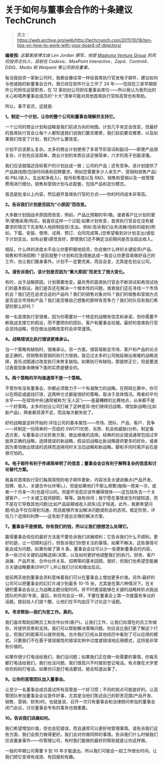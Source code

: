 # 关于如何与董事会合作的十条建议 TechCrunch

> 原文：<https://web.archive.org/web/http://techcrunch.com/2011/10/16/ten-tips-on-how-to-work-with-your-board-of-directors/>

**编者按:** *这篇客座博文由 Len Jordan 撰写，他是 [Madrona Venture Group](https://web.archive.org/web/20230205021326/http://www.crunchbase.com/financial-organization/madrona-venture-group) 的风险投资合伙人，目前在 Cedexis、MaxPoint Interactive、Zapd、Control4、DSIQ、Medio 和 Wetpaint 等公司担任董事。*

每当我投资一家新公司时，我都会像往常一样给首席执行官发电子邮件，建议如何与他或她的新董事会合作。我已经在软件行业工作了 24 年——包括在三家早期软件公司担任运营职务，在 12 家初创公司担任董事会席位——所以我认为我列出的关心和喂养董事会成员的“十大”清单可能对其他首席执行官和高管也有帮助。

所以，事不宜迟，这就是:

**1。制定一个计划，让你的整个公司和董事会理解并支持它。**

一个公司的商业计划和战略是我们前进方向的地图。计划几乎肯定会改变，但最好的首席执行官会让每个人都知道我们说我们要去哪里，我们目前要去哪里，以及如果我们改变了计划，我们为什么要改变。

计划不应该那么复杂。太多的商业计划使用了多音节形容词和副词——即使产品很复杂，计划也应该简单。商业计划的本质应该足够简单，六岁的孩子也能读懂。

我们应该就描述目标客户的计划达成一致；公司的产品；还有竞争。该计划提供了产品路线图(包括时间表和招聘要求，例如您需要多少人来生产、营销和销售产品)和 P&L(收入、支出和净收入)，按月和季度以及 R&D、销售和营销以及一般管理费用进行细分。销售和营销计划与此配套，包括产品和定价模式。

首选是批准以上内容，然后避开首席执行官的方式——你的时间成本非常高。

**2。告诉我们计划是否因为“小原因”而改变。**

大多数计划因战术原因而改变，例如，产品比预期的早/晚。或者客户比计划的更早/更晚采用/购买。我喜欢这样一个过程:如果计划有变，首席执行官会在没有被要求的情况下先发制人地抑制投资/支出。例如:告诉我们业务进展/指标的级别(例如，下载、安装、使用、试用、预订、合同完成等。)您希望看到对计划支出(或低于计划支出，如有必要)感觉良好，即使我们还不确定当前期间是否会超出收入。

相反，什么样的进度水平会让你更积极地投资，你会做什么样的关键投资(产品、销售和市场招聘)？提前就整个计划和应急措施达成一致会让你更容易做好自己的工作，也让我们置身事外。计划不一定要完美，而且会变，尤其是在创业公司。

**3。请告诉我们，该计划是否因为“重大原因”而发生了很大变化。**

有时，出于战略原因，计划需要改变。最优秀的首席执行官会不断测试和再测试他们的基本假设。我们是否还在解决一个根本性的问题，或者我们还在寻找一个市场机会？我们还在追求合适的产品吗？我们的销售对象对吗？我们的销售和营销方式是否适合市场和产品？我们是否像自己想象的那样有竞争力？我们的队伍有我们希望的那么好吗？

做一名首席执行官很难，因为你需要对一个特定的战略有信念和承诺，但你需要不断挑战支撑它的假设，而不要把你的团队、客户和董事会拉锯。最好的首席执行官会坚持战略，但在做出战略改变时会非常谨慎。

**4。战略错误比执行错误更难承认。**

当一个策略有缺陷时，很难承认。另一方面，很容易断定市场、客户和产品的论点是正确的，但销售和营销的执行力很弱。我见过太多的公司拖延做出艰难的战略选择，首先试图通过改变执行来修复缺陷。如果执行有缺陷，那就修正它，但是要透过表面现象来确保下面的实质是健全的。

**5。两个策略的平均值通常不是一个策略。**

不管你有没有董事会，你都必须致力于一个有凝聚力的战略。在网球比赛中，你可以在网前或底线打球，这两种方式都是很好的策略，取决于具体情况。两者的平均水平——在球场中央(通常被称为‘无人区’)——是最糟糕的比赛地点，从来都不是一个好策略。太多的创业公司打破了这种差异:他们继续旧战略，增加新战略(比如新产品)，两者都资源不足，而且每次都失败了。

好的战略是这样开始的:评估公司的基本属性——市场、团队、产品、客户、竞争——并制定一份简单的一页纸的 SWOT(优势、劣势、机会和威胁)分析。制定备选方案，与董事会讨论折衷方案，做出艰难的选择。经典的创业错误通常包括过早放弃正确的战略，选择错误的新战略，假设旧战略比新战略提供更多的好处，或者因为害怕做出错误的选择而选择同时关注旧战略和新战略。脚和手同时离开岩石是很可怕的。

**6。电子邮件有利于传递简单明了的信息；董事会会议有利于解释复杂的信息和讨论替代方案。**

我喜欢首席执行官们每周简短的电子邮件更新，内容涉及关键进展点(产品开发、招聘、收入、关键合作伙伴等)。)，但是如果他们不那么频繁(每隔一周来一次，或者一个月来一次)也是可以的。但是坏消息应该传播得很快——这包括失去一个关键客户，一个关键工程师辞职，等等。路有坎坷；我宁愿在事情发生时就知道，而不是在它导致其他问题(比如产品延期或收入损失)后才知道。此外，我更希望问题/机会不仅仅得到沟通，而且能够开发出解决问题或机会的选项。框定形势，评估几个选择的利弊——这有助于提出合理的解决方案。

**7。董事会不是推销。你有我们的钱，所以让我们想想怎么处理它。**

赢得董事会信任的最好方法是不要告诉我们进展顺利；它告诉我们什么不顺利。更好的是，让一切顺利运行，但告诉我们你想关注的事情，如果不解决，这些事情可能会成为问题。如果你做了第 6 条，董事会会议可以少一些更新董事会的内容，多一些讨论关键的战略选择/决策，以及如何更好地调整我们的执行。财务、客户进展、产品开发、合作伙伴关系、招聘等的基本回顾。很好，但我们也希望您能展示关键战略要素(SWOT ),并让我们讨论和做出反应。

提前两天收到董事会资料意味着我们可以在董事会上增加更多价值。另外:最好的公司可以把董事会的幻灯片减少到最多 10-15 张，尤其是在第六种情况下。在关键的董事会会议上为战略主题分配时间，并不时邀请能够在关键的战略转折点挑战团队的外部/专家。最后，和任何会议一样，不要在董事会上第一次披露有争议的话题。提前给人们提个醒，让他们在平均血压下讨论这个话题。

**8。寻求帮助—我们为您工作。真的。**

我们喜欢帮助招聘员工和合作伙伴(客户)。让我们工作，让我们向潜在的员工吹嘘你，并提供背景和支持。我们可以帮助解决策略问题。你应该比我们更了解这个行业，但我们的距离可以提供视角。也许我们已经从其他经历中看到了可以应用的模式。只要我们不在基于错误属性的错误实例中过度或错误地应用模式，这将是非常有价值的。

如果你很少打电话给我们，我们没问题；如果我们正在做一些需要的事情，你每天都打电话给我们，我们也没问题。我们很高兴不时接到登记电话。有点像在大学里给你妈妈打电话。如果你只是打电话要钱，她会知道出事了。

**9。让你的高管团队加入董事会。**

让至少一名董事会成员面试所有高管是一个好习惯；不同的观点可能是好的。让高管团队参加董事会会议是件好事，尤其是当他们陈述自己的职责范围(产品开发、销售、营销、财务)时。也就是说，召开一次只有董事会和法律顾问参加的董事会闭门会议，讨论董事会专有的事务也很重要。

**10。告诉我们进展如何。**

我们希望增加价值，但也会犯错误，而且通常可以更好地管理事情。请告诉我们这些方面，我们会努力做得更好。我们会对你做同样的事情。告诉我们什么时候我们应该置身事外——你管理公司，有时我们能做的最好的帮助就是让你这样做。

一般的早期公司需要 9 到 10 年才能退出。所以我们可能会一起工作很长时间。让我们把它变得有成效、有回报和有趣。